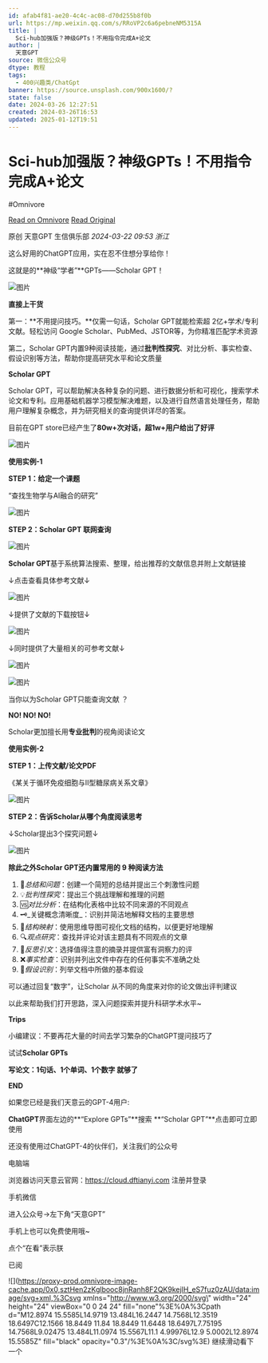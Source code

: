 ```yaml
---
id: afab4f81-ae20-4c4c-ac08-d70d255b8f0b
url: https://mp.weixin.qq.com/s/RRoVP2c6a6pebneNM5315A
title: |
  Sci-hub加强版？神级GPTs！不用指令完成A+论文
author: |
  天意GPT
source: 微信公众号
dtype: 教程
tags:
  - 400兴趣类/ChatGpt
banner: https://source.unsplash.com/900x1600/?
state: false
date: 2024-03-26 12:27:51
created: 2024-03-26T16:53
updated: 2025-01-12T19:51
---
```



# Sci-hub加强版？神级GPTs！不用指令完成A+论文
#Omnivore

[Read on Omnivore](https://omnivore.app/me/https-mp-weixin-qq-com-s-r-ro-vp-2-c-6-a-6-pebne-nm-5315-a-18e7903a6be)
[Read Original](https://mp.weixin.qq.com/s/RRoVP2c6a6pebneNM5315A)

原创  天意GPT  生信俱乐部 _2024-03-22 09:53_ _浙江_ 

这么好用的ChatGPT应用，实在忍不住想分享给你！

这就是的**神级“学者”**GPTs——Scholar GPT！

![图片](https://proxy-prod.omnivore-image-cache.app/0x0,sAeRgUNQynz1FsAjzromDlbXcANN2mDpP47KUEbkkSuw/https://mmbiz.qpic.cn/mmbiz_png/o9IDKMS8Z5ChRcUDeT9kUzyHPs0DfsbQ1pvxo7rzXcV2Jm2ljY3q0YvibnAwY3kjpR4pw18lOwZpraAibCCiahhhA/640?wx_fmt=png&from=appmsg)

**直接上干货**

第一：**不用提问技巧。**仅需一句话，Scholar GPT就能检索超 2亿+学术/专利文献。轻松访问 Google Scholar、PubMed、JSTOR等，为你精准匹配学术资源

第二，Scholar GPT内置9种阅读技能，通过**批判性探究**、对比分析、事实检查、假设识别等方法，帮助你提高研究水平和论文质量

**Scholar GPT**  

Scholar GPT，可以帮助解决各种复杂的问题、进行数据分析和可视化，搜索学术论文和专利。应用基础机器学习模型解决难题，以及进行自然语言处理任务，帮助用户理解复杂概念，并为研究相关的查询提供详尽的答案。

目前在GPT store已经产生了**80w+**次对话，超**1w+**用户给出了**好评**

![图片](https://proxy-prod.omnivore-image-cache.app/0x0,sb9fbQj7Og2e5EYIceuu3R4bDvZpOiqbHnGcz3hAE5t0/https://mmbiz.qpic.cn/mmbiz_png/o9IDKMS8Z5ChRcUDeT9kUzyHPs0DfsbQJTLeEjQSbHFlq3Piab7HPP1R439KvcT0Cm8FylWiaxib668pkGoXZO8BA/640?wx_fmt=png&from=appmsg)
   
**使用实例-1**  

**STEP 1：给定一个课题**  

“查找生物学与AI融合的研究”  

![图片](https://proxy-prod.omnivore-image-cache.app/0x0,sZJi9AK9xsjIL3AxOpb4h2jhU1BXEGOiLvah68yFBBiY/https://mmbiz.qpic.cn/mmbiz_png/o9IDKMS8Z5ChRcUDeT9kUzyHPs0DfsbQMeYV1ic9gL6BXZc59eA7cHTkZVTXfEk03kXribKtKMXGSJqfyzPptgog/640?wx_fmt=png&from=appmsg)

**STEP 2：Scholar GPT 联网查询**

![图片](https://proxy-prod.omnivore-image-cache.app/0x0,sC9LVBaXTDwDnOQwtT3edZQ7aVBSUwHCvYFgiA5eETlw/https://mmbiz.qpic.cn/mmbiz_png/o9IDKMS8Z5ChRcUDeT9kUzyHPs0DfsbQtia3K4GfHyj3ML3p3YWRCMwu8ibSV9dhweQqnoNqbMo45mic5IBFT1fag/640?wx_fmt=png&from=appmsg)

**Scholar GPT**基于系统算法搜索、整理，给出推荐的文献信息并附上文献链接

↓点击查看具体参考文献↓

![图片](https://proxy-prod.omnivore-image-cache.app/0x0,s_H18rqECXPC6FmP-nUUeMyH-ipcu8xE8xq9wqfBwHao/https://mmbiz.qpic.cn/mmbiz_png/o9IDKMS8Z5ChRcUDeT9kUzyHPs0DfsbQ9w8RQHcTRedfHLcLc8ojOFLSBwCBU8TIcrRKGGYdhp1jL5PsZxrbqA/640?wx_fmt=png&from=appmsg)

↓提供了文献的下载按钮↓  

![图片](https://proxy-prod.omnivore-image-cache.app/0x0,sj7K9r_6ExeepGzI4wADJECB7N3sIVegHX8qUnY_mDtU/https://mmbiz.qpic.cn/mmbiz_jpg/o9IDKMS8Z5ChRcUDeT9kUzyHPs0DfsbQKlvPXqLS3oaalObbOhLjB4DAconDPFjb7kJU8rgMBg9eL9HpLnb2Eg/640?wx_fmt=jpeg)

↓同时提供了大量相关的可参考文献↓

![图片](https://proxy-prod.omnivore-image-cache.app/0x0,sZ4X5bMThJvVHZKNtmTVLVGRthhJL_WE15D1jRgCfcCM/https://mmbiz.qpic.cn/mmbiz_png/o9IDKMS8Z5ChRcUDeT9kUzyHPs0DfsbQLZotmlegywhPtWM10NBrIchRVy0zZRxx5ueZkrRpbGkPC8Z1aAgiaibg/640?wx_fmt=png&from=appmsg)

![图片](https://proxy-prod.omnivore-image-cache.app/0x0,sm9b8OR9It2wXtLEHOHzI11XqWM1sTa3v-3KS6hjXy0M/https://mmbiz.qpic.cn/mmbiz_jpg/rrbZLC2ibIgtgV382cFCwmibpHFT7jndu1ibEDpFia0dzsjETHdt0HFzYlVRnHIaumpf3QyVos7giadDicqSku9zOEibw/640?wx_fmt=jpeg&mpa-referer=none "金属质感分割线")

当你以为Scholar GPT只能查询文献 ？

**NO! NO! NO!**

Scholar更加擅长用**专业批判**的视角阅读论文

**使用实例-2**  

**STEP 1：上传文献/论文PDF**

 《某关于循环免疫细胞与Ⅱ型糖尿病关系文章》

![图片](https://proxy-prod.omnivore-image-cache.app/0x0,s_cuBqGsg-03SkZ8q2lb5i8NoaJXd5PmrpbkDX8bDQzY/https://mmbiz.qpic.cn/mmbiz_png/o9IDKMS8Z5ChRcUDeT9kUzyHPs0DfsbQweUqlYibiaNq6Wibj9ER8WhtqlSqicoRibk3mSTWdPv9KOysrrTQCNtDIOA/640?wx_fmt=png&from=appmsg)

**STEP 2：告诉Scholar从哪个角度阅读思考**

↓Scholar提出3个探究问题↓

![图片](https://proxy-prod.omnivore-image-cache.app/0x0,s1uAg8yBS3lGo1DMy_rTRSf6ghk8qxeGywjDyMJ7z2xA/https://mmbiz.qpic.cn/mmbiz_png/o9IDKMS8Z5ChRcUDeT9kUzyHPs0DfsbQ2tFx2QSVuFQeFS2vh820oPk8TOUmKXe4HesmXcbGv8licYROUPbG21Q/640?wx_fmt=png&from=appmsg)

**除此之外Scholar GPT还内置常用的 9 种阅读方法**

1. 📜_总结和问题_：创建一个简短的总结并提出三个刺激性问题
2. 💡_批判性探究_：提出三个挑战理解和推理的问题
3. 🆚_对比分析_：在结构化表格中比较不同来源的不同观点
4. 🗝️_关键概念清晰度_：识别并简洁地解释文档的主要思想
5. 🧠_结构映射_：使用思维导图可视化文档的结构，以便更好地理解
6. 🔍_观点研究_：查找并评论对该主题具有不同观点的文章
7. 💬_反思引文_：选择值得注意的摘录并提供富有洞察力的评
8. ❌_事实检查_：识别并列出文件中存在的任何事实不准确之处
9. 🧐_假设识别_：列举文档中所做的基本假设

可以通过回复“数字”，让Scholar 从不同的角度来对你的论文做出评判建议

以此来帮助我们打开思路，深入问题探索并提升科研学术水平\~

**Trips**

小编建议：不要再花大量的时间去学习繁杂的ChatGPT提问技巧了

试试**Scholar GPTs**

**写论文：1句话、1个单词、1个数字 就够了**

**END**

  
如果您已经是我们天意云的GPT-4用户:

**ChatGPT**界面左边的**“Explore GPTs”**搜索 **“Scholar GPT”**点击即可立即使用

还没有使用过ChatGPT-4的伙伴们，关注我们的公众号

电脑端  

浏览器访问天意云官网：https://cloud.dftianyi.com 注册并登录

手机微信

进入公众号→左下角“天意GPT”

手机上也可以免费使用哦\~

点个“在看”表示朕

已阅

![](https://proxy-prod.omnivore-image-cache.app/0x0,sztHen2zKglbooc8jnRanh8F2QK9kejIH_eS7fuz0zAU/data:image/svg+xml,%3Csvg xmlns=\"http://www.w3.org/2000/svg\" width=\"24\" height=\"24\" viewBox=\"0 0 24 24\" fill=\"none\"%3E%0A%3Cpath d=\"M12.8974 15.5585L14.9719 13.484L16.2447 14.7568L12.3519 18.6497C12.1566 18.8449 11.84 18.8449 11.6448 18.6497L7.75195 14.7568L9.02475 13.484L11.0974 15.5567L11.1 4.99976L12.9 5.0002L12.8974 15.5585Z\" fill=\"black\" opacity=\"0.3\"/%3E%0A%3C/svg%3E) 继续滑动看下一个 




